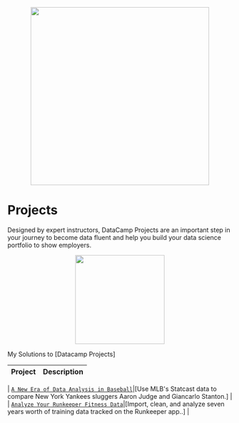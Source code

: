 <p align="center"> 
<img src="https://cdn.datacamp.com/main-app/assets/brand/logos/DataCamp_Horizontal_RGB-d196011f63ebda76dc5c9772425cf9541b8639af842d5e5476ef10f2460ed1e4.png" width="400">
</p>

# Projects


Designed by expert instructors, DataCamp Projects are an important step in your journey to become data fluent and help you build your data science portfolio to show employers.

<p align="center"> 
<img src="https://cdn.datacamp.com/main-app/assets/projects/projects-illustration-fb3e253ea0527cd53aafbd5ed1c4570a5c818c8deba9d0cedceb095bf64cb3fa.svg" width="200">
</p>

My Solutions to [Datacamp Projects]


| Project | Description |
| --- | --- |

| [`A New Era of Data Analysis in Baseball`](https://github.com/adzeo1047/Data_Science/blob/master/A%20New%20Era%20of%20Data%20Analysis%20in%20Baseball.ipynb)|[Use MLB's Statcast data to compare New York Yankees sluggers Aaron Judge and Giancarlo Stanton.] |
| [`Analyze Your Runkeeper Fitness Data`](https://github.com/adzeo1047/Data_Science/blob/master/Analyze%20Your%20Runkeeper%20Fitness%20Data.ipynb)|[Import, clean, and analyze seven years worth of training data tracked on the Runkeeper app..] |
